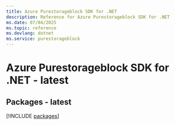 ```yaml
---
title: Azure Purestorageblock SDK for .NET
description: Reference for Azure Purestorageblock SDK for .NET
ms.date: 07/04/2025
ms.topic: reference
ms.devlang: dotnet
ms.service: purestorageblock
---
```

# Azure Purestorageblock SDK for .NET - latest
## Packages - latest
[!INCLUDE [packages](purestorageblock-index.md)]